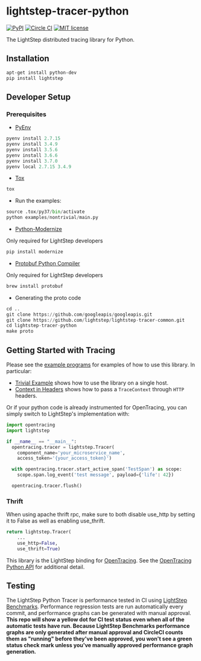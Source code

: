 # lightstep-tracer-python

[![PyPI](https://img.shields.io/pypi/v/lightstep.svg?maxAge=2592000)]() [![Circle CI](https://circleci.com/gh/lightstep/lightstep-tracer-python.svg?style=shield)](https://circleci.com/gh/lightstep/lightstep-tracer-python) [![MIT license](http://img.shields.io/badge/license-MIT-blue.svg)](http://opensource.org/licenses/MIT)

The LightStep distributed tracing library for Python.

## Installation

```bash
apt-get install python-dev
pip install lightstep
```

## Developer Setup

### Prerequisites
* [PyEnv](https://github.com/pyenv/pyenv)

```python
pyenv install 2.7.15
pyenv install 3.4.9
pyenv install 3.5.6
pyenv install 3.6.6
pyenv install 3.7.0
pyenv local 2.7.15 3.4.9
```

* [Tox](https://pypi.org/project/tox/)
```python
tox
```

* Run the examples:
```python
source .tox/py37/bin/activate
python examples/nontrivial/main.py
```

* [Python-Modernize](https://github.com/python-modernize/python-modernize)

Only required for LightStep developers
```python
pip install modernize
```

* [Protobuf Python Compiler](http://google.github.io/proto-lens/installing-protoc.html)

Only required for LightStep developers
```python
brew install protobuf
```

* Generating the proto code
```python
cd ..
git clone https://github.com/googleapis/googleapis.git
git clone https://github.com/lightstep/lightstep-tracer-common.git
cd lightstep-tracer-python
make proto
```

## Getting Started with Tracing

Please see the [example programs](examples/) for examples of how to use this library. In particular:

* [Trivial Example](examples/trivial/main.py) shows how to use the library on a single host.
* [Context in Headers](examples/http/context_in_headers.py) shows how to pass a `TraceContext` through `HTTP` headers.

Or if your python code is already instrumented for OpenTracing, you can simply switch to LightStep's implementation with:

```python
import opentracing
import lightstep

if __name__ == "__main__":
  opentracing.tracer = lightstep.Tracer(
    component_name='your_microservice_name',
    access_token='{your_access_token}')

  with opentracing.tracer.start_active_span('TestSpan') as scope:
    scope.span.log_event('test message', payload={'life': 42})

  opentracing.tracer.flush()
```

### Thrift
When using apache thrift rpc, make sure to both disable use_http by setting it to False as well
as enabling use_thrift.

```python
return lightstep.Tracer(
    ...
    use_http=False,
    use_thrift=True)
```

This library is the LightStep binding for [OpenTracing](http://opentracing.io/). See the [OpenTracing Python API](https://github.com/opentracing/opentracing-python) for additional detail.

## Testing

The LightStep Python Tracer is performance tested in CI using [LightStep Benchmarks](https://github.com/lightstep/lightstep-benchmarks). Performance regression tests are run automatically every commit, and performance graphs can be generated with manual approval. **This repo will show a yellow dot for CI test status even when all of the automatic tests have run. Because LightStep Benchmarks performance graphs are only generated after manual approval and CircleCI counts them as "running" before they've been approved, you won't see a green status check mark unless you've manually approved performance graph generation.**
